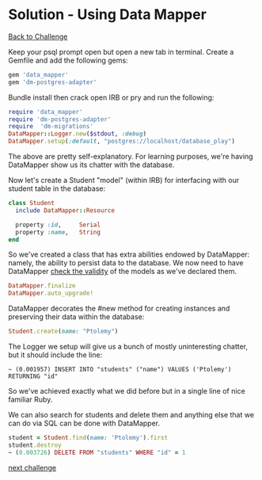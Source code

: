 # Solution - Using Data Mapper

[Back to Challenge](../06_using_data_mapper.md)

Keep your psql prompt open but open a new tab in terminal. Create a Gemfile and add the following gems:
```ruby
gem 'data_mapper'
gem 'dm-postgres-adapter'
```

Bundle install then crack open IRB or pry and run the following:

```ruby
require 'data_mapper'
require 'dm-postgres-adapter'
require  'dm-migrations'
DataMapper::Logger.new($stdout, :debug)
DataMapper.setup(:default, "postgres://localhost/database_play")
```

The above are pretty self-explanatory. For learning purposes, we're having DataMapper show us its chatter with the database.

Now let's create a Student "model" (within IRB) for interfacing with our student table in the database:

```ruby
class Student
  include DataMapper::Resource

  property :id,     Serial
  property :name,   String
end
```

So we've created a class that has extra abilities endowed by DataMapper: namely, the ability to persist data to the database. We now need to have DataMapper [check the validity](http://www.rubydoc.info/github/datamapper/dm-core/DataMapper/Model#finalize-instance_method) of the models as we've declared them.
```ruby
DataMapper.finalize
DataMapper.auto_upgrade!
```

DataMapper decorates the #new method for creating instances and preserving their data within the database:

```ruby
Student.create(name: "Ptolemy")
```

The Logger we setup will give us a bunch of mostly uninteresting chatter, but it should include the line:

```psql
~ (0.001957) INSERT INTO "students" ("name") VALUES ('Ptolemy') RETURNING "id"
```

So we've achieved exactly what we did before but in a single line of nice familiar Ruby.

We can also search for students and delete them and anything else that we can do via SQL can be done with DataMapper.

```ruby
student = Student.find(name: 'Ptolemy').first
student.destroy
~ (0.003726) DELETE FROM "students" WHERE "id" = 1
```


[next challenge](../07_research_crud.md)
